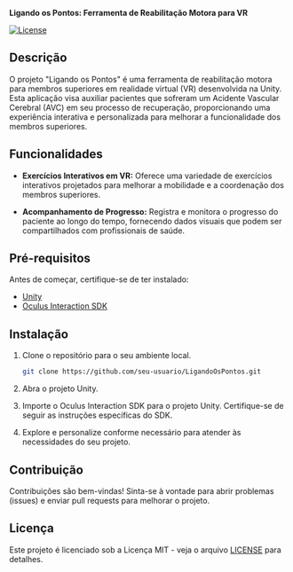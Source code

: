 **Ligando os Pontos: Ferramenta de Reabilitação Motora para VR**

[![License](https://img.shields.io/badge/license-MIT-blue.svg)](LICENSE)

## Descrição

O projeto "Ligando os Pontos" é uma ferramenta de reabilitação motora para membros superiores em realidade virtual (VR) desenvolvida na Unity. Esta aplicação visa auxiliar pacientes que sofreram um Acidente Vascular Cerebral (AVC) em seu processo de recuperação, proporcionando uma experiência interativa e personalizada para melhorar a funcionalidade dos membros superiores.

## Funcionalidades

- **Exercícios Interativos em VR:** Oferece uma variedade de exercícios interativos projetados para melhorar a mobilidade e a coordenação dos membros superiores.

- **Acompanhamento de Progresso:** Registra e monitora o progresso do paciente ao longo do tempo, fornecendo dados visuais que podem ser compartilhados com profissionais de saúde.

## Pré-requisitos

Antes de começar, certifique-se de ter instalado:

- [Unity](https://unity.com/)
- [Oculus Interaction SDK](https://developer.oculus.com/documentation/unity/unity-getting-started/)

## Instalação

1. Clone o repositório para o seu ambiente local.
   ```bash
   git clone https://github.com/seu-usuario/LigandoOsPontos.git
   ```

2. Abra o projeto Unity.

3. Importe o Oculus Interaction SDK para o projeto Unity. Certifique-se de seguir as instruções específicas do SDK.

4. Explore e personalize conforme necessário para atender às necessidades do seu projeto.

## Contribuição

Contribuições são bem-vindas! Sinta-se à vontade para abrir problemas (issues) e enviar pull requests para melhorar o projeto.

## Licença

Este projeto é licenciado sob a Licença MIT - veja o arquivo [LICENSE](LICENSE) para detalhes.
